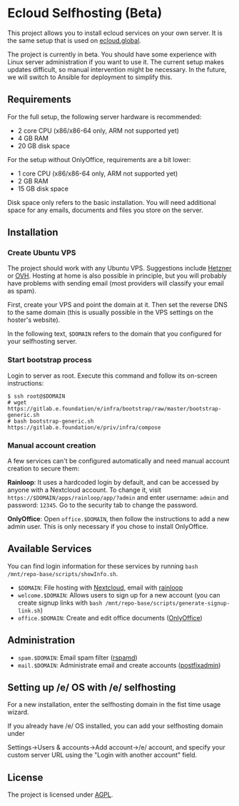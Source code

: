 # Ecloud Selfhosting (Beta)

This project allows you to install ecloud services on your own server. It is the same
setup that is used on [ecloud.global](https://ecloud.global).

The project is currently in beta. You should have some experience with Linux server
administration if you want to use it. The current setup makes updates difficult,
so manual intervention might be necessary. In the future, we will switch to Ansible
for deployment to simplify this.

## Requirements

For the full setup, the following server hardware is recommended:

- 2 core CPU (x86/x86-64 only, ARM not supported yet)
- 4 GB RAM
- 20 GB disk space

For the setup without OnlyOffice, requirements are a bit lower:

- 1 core CPU (x86/x86-64 only, ARM not supported yet)
- 2 GB RAM
- 15 GB disk space

Disk space only refers to the basic installation. You will need additional space for any emails,
documents and files you store on the server.

## Installation

### Create Ubuntu VPS

The project should work with any Ubuntu VPS. Suggestions include [Hetzner](https://www.hetzner.com/cloud)
or [OVH](https://www.ovh.co.uk/vps/vps-ssd.xml). Hosting at home is also possible in principle,
but you will probably have problems with sending email (most providers will classify your email as spam).

First, create your VPS and point the domain at it. Then set the reverse DNS to the same domain
(this is usually possible in the VPS settings on the hoster's website).

In the following text, `$DOMAIN` refers to the domain that you configured for your selfhosting server.

### Start bootstrap process

Login to server as root. Execute this command and follow its on-screen instructions:

```
$ ssh root@$DOMAIN
# wget https://gitlab.e.foundation/e/infra/bootstrap/raw/master/bootstrap-generic.sh
# bash bootstrap-generic.sh https://gitlab.e.foundation/e/priv/infra/compose
```

### Manual account creation

A few services can't be configured automatically and need manual account creation to secure them:

**Rainloop**: It uses a hardcoded login by default, and can be accessed by anyone with a Nextcloud account.
To change it, visit `https://$DOMAIN/apps/rainloop/app/?admin` and enter username: `admin` and password: `12345`.
Go to the security tab to change the password.

**OnlyOffice**: Open `office.$DOMAIN`, then follow the instructions to add a new admin user. This
is only necessary if you chose to install OnlyOffice.

## Available Services

You can find login information for these services by running `bash /mnt/repo-base/scripts/showInfo.sh`.

- `$DOMAIN`: File hosting with [Nextcloud](https://nextcloud.com/), email with
           [rainloop](https://www.rainloop.net/)
- `welcome.$DOMAIN`: Allows users to sign up for a new account (you can create signup links with
                   `bash /mnt/repo-base/scripts/generate-signup-link.sh`)
- `office.$DOMAIN`: Create and edit office documents ([OnlyOffice](https://www.onlyoffice.com/))

## Administration

- `spam.$DOMAIN`: Email spam filter ([rspamd](https://www.rspamd.com/))
- `mail.$DOMAIN`: Administrate email and create accounts ([postfixadmin](http://postfixadmin.sourceforge.net/))

## Setting up /e/ OS with /e/ selfhosting

For a new installation, enter the selfhosting domain in the fist time usage wizard.

If you already have /e/ OS installed, you can add your selfhosting domain under

Settings->Users & accounts->Add account->/e/ account, and specify your custom server URL using the "Login with another account" field.



## License

The project is licensed under [AGPL](LICENSE).

